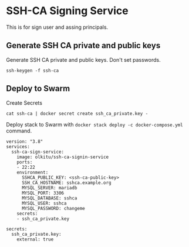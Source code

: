 # SSH-CA Signing Service

This is for sign user and assing principals. 

## Generate SSH CA private and public keys

Generate SSH CA private and public keys. Don't set passwords.

```
ssh-keygen -f ssh-ca
```

## Deploy to Swarm

Create Secrets

```
cat ssh-ca | docker secret create ssh_ca_private.key -
```

Deploy stack to Swarm with `docker stack deploy -c docker-compose.yml` command.

```
version: "3.8"
services:
  ssh-ca-sign-service:
    image: olkitu/ssh-ca-signin-service
    ports:
    - 22:22
    environment:
      SSHCA_PUBLIC_KEY: <ssh-ca-public-key>
      SSH_CA_HOSTNAME: sshca.example.org
      MYSQL_SERVER: mariadb
      MYSQL_PORT: 3306
      MYSQL_DATABASE: sshca
      MYSQL_USER: sshca
      MYSQL_PASSWORD: changeme
    secrets:
    - ssh_ca_private.key

secrets:
  ssh_ca_private.key:
    external: true
```